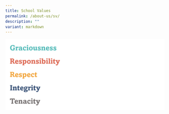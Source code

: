 ```yaml
---
title: School Values
permalink: /about-us/sv/
description: ""
variant: markdown
---
```

![](/images/About%20Us/Values___Gr2it.png)
